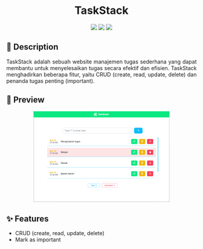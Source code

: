 <!-- Title -->
<div align="center">
    <h1>TaskStack</h1>
</div>

<!-- Badges -->
<div align="center">
    <img src="https://img.shields.io/badge/JavaScript-323330?style=for-the-badge&logo=javascript&logoColor=F7DF1E" /> 
    <img src="https://img.shields.io/badge/HTML5-E34F26?style=for-the-badge&logo=html5&logoColor=white" /> 
    <img src="https://img.shields.io/badge/CSS3-1572B6?style=for-the-badge&logo=css3&logoColor=white" />
</div>

<!-- Descriptions -->
<h2>
    📝 Description
</h2>
<p align="justify">
TaskStack adalah sebuah website manajemen tugas sederhana yang dapat membantu untuk menyelesaikan tugas secara efektif dan efisien. TaskStack menghadirkan beberapa fitur, yaitu CRUD (create, read, update, delete) dan penanda tugas penting (important).
</p>

<!-- Preview -->
<h2>
    📸 Preview
</h2>
<div align="center">
    <img src="https://github.com/naufalhanif25/2325_Tugas2_ToDoList/blob/main/assets/preview.png" alt="preview" style="width: 360px; max-width: 100%; height: 240px; max-height: 100%"></img>
</div>

<!-- Features -->
<h2>
    ✨ Features
</h2>
<ul>
    <li>CRUD (create, read, update, delete)</li>
    <li>Mark as important</li>
</ul>